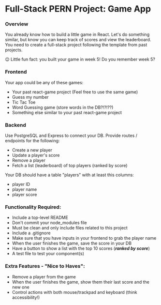 # Full-Stack PERN Project: Game App

### Overview

You already know how to build a little game in React. Let's do something similar, but know you can keep track of scores and view the leaderboard. You need to create a full-stack project following the template from past projects.

😉 Little fun fact: you built your game in week 5! Do you remember week 5?

### Frontend

Your app could be any of these games:

- Your past react-game project (Feel free to use the same game)
- Guess my number
- Tic Tac Toe
- Word Guessing game (store words in the DB?!?!??)
- Something else similar to your past react-game project

### Backend

Use PostgreSQL and Express to connect your DB. Provide routes / endpoints for the following:

- Create a new player
- Update a player's score
- Remove a player
- Fetch a list (leaderboard) of top players (ranked by score)

Your DB should have a table "players" with at least this columns:

- player ID
- player name
- player score

### Functionality Required:

- Include a top-level README
- Don't commit your node_modules file
- Must be clean and only include files related to this project
- Include a .gitignore
- Make sure that you have inputs in your frontend to grab the player name
- When the user finishes the game, save the score in your DB
- Have a button to show a list with the top 10 scores (_**ranked by score**_)
- A test file to test your component(s)

### Extra Features - "Nice to Haves":

- Remove a player from the game
- When the user finishes the game, show them their last score and the new one
- Control actions with both mouse/trackpad and keyboard (think accessibility!)
